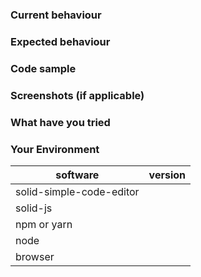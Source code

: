 <!-- Issues that don't use this template are likely to be closed. -->
<!-- Please search the existing issues and read the documentation before opening an issue. -->

### Current behaviour

<!-- What's currently happening? -->

### Expected behaviour

<!-- What do you expect to happen? If there is an error, provide the complete error message with stack trace. -->

### Code sample

<!-- Provide a complete code sample that could be run to reproduce the issue, ideally on https://codesandbox.io/ or in a github repo. -->

### Screenshots (if applicable)

<!-- Include screenshots if there's a bug in the rendering. -->

### What have you tried

<!-- List down the steps you have tried to fix or identify the issue and links to any related issues you found. -->

### Your Environment

| software                 | version
| -------------------------| -------
| solid-simple-code-editor |
| solid-js                 |
| npm or yarn              |
| node                     |
| browser                  |
